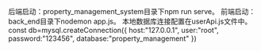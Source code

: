 后端启动：property_management_system目录下npm run serve。
前端启动：back_end目录下nodemon app.js。
本地数据库连接配置在userApi.js文件中。
const db=mysql.createConnection({
    host:"127.0.0.1",
    user:"root",
    password:"123456",
    database:"property_management"
})
